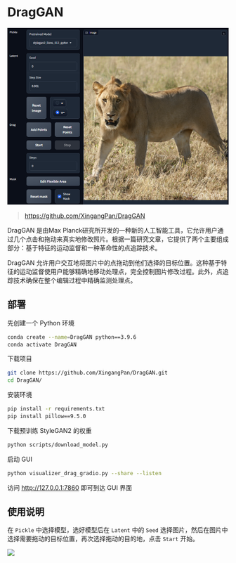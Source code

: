 # DragGAN

![](https://github.com/danielchan-25/Mind-Palace/blob/main/Services/Ai/img/DragGAN-1.png)

> https://github.com/XingangPan/DragGAN

DragGAN 是由Max Planck研究所开发的一种新的人工智能工具，它允许用户通过几个点击和拖动来真实地修改照片。根据一篇研究文章，它提供了两个主要组成部分：基于特征的运动监督和一种革命性的点追踪技术。

DragGAN 允许用户交互地将图片中的点拖动到他们选择的目标位置。这种基于特征的运动监督使用户能够精确地移动处理点，完全控制图片修改过程。此外，点追踪技术确保在整个编辑过程中精确监测处理点。

## 部署

先创建一个 Python 环境

```sh
conda create --name=DragGAN python==3.9.6
conda activate DragGAN
```

下载项目

```sh
git clone https://github.com/XingangPan/DragGAN.git
cd DragGAN/
```

安装环境

```sh
pip install -r requirements.txt
pip install pillow==9.5.0
```

下载预训练 StyleGAN2 的权重

```sh
python scripts/download_model.py
```

启动 GUI

```sh
python visualizer_drag_gradio.py --share --listen
```

访问 http://127.0.0.1:7860 即可到达 GUI 界面

## 使用说明

在 `Pickle` 中选择模型，选好模型后在 `Latent` 中的 `Seed` 选择图片，然后在图片中选择需要拖动的目标位置，再次选择拖动的目的地，点击 `Start` 开始。

![](https://github.com/danielchan-25/AI-ProJect/blob/main/img/DragGAN-2.gif?raw=true)
